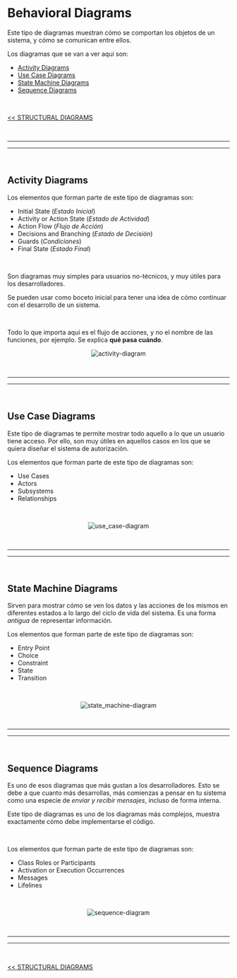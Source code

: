 # Behavioral Diagrams

Este tipo de diagramas muestran cómo se comportan los objetos de un sistema, y cómo se comunican entre ellos.

Los diagramas que se van a ver aquí son:

* [Activity Diagrams](#activity-diagrams)
* [Use Case Diagrams](#use-case-diagrams)
* [State Machine Diagrams](#state-machine-diagrams)
* [Sequence Diagrams](#sequence-diagrams)

<br>

[<< STRUCTURAL DIAGRAMS](./02_structuralDiagrams.md#structural-diagrams)


<br><hr>
<hr><br>


## Activity Diagrams

Los elementos que forman parte de este tipo de diagramas son:

* Initial State (*Estado Inicial*)
* Activity or Action State (*Estado de Actividad*)
* Action Flow (*Flujo de Acción*)
* Decisions and Branching (*Estado de Decisión*)
* Guards (*Condiciones*)
* Final State (*Estado Final*)

<br>

Son diagramas muy simples para usuarios no-técnicos, y muy útiles para los desarrolladores.

Se pueden usar como boceto inicial para tener una idea de cómo continuar con el desarrollo de un sistema.

<br>

Todo lo que importa aquí es el flujo de acciones, y no el nombre de las funciones, por ejemplo. Se explica **qué pasa cuándo**.

<div align="center">

![activity-diagram](./media/behavioral-diagrams/activity-diagram.png)

</div>


<br><hr>
<hr><br>


## Use Case Diagrams

Este tipo de diagramas te permite mostrar todo aquello a lo que un usuario tiene acceso. Por ello, son muy útiles en aquellos casos en los que se quiera diseñar el sistema de autorización.

Los elementos que forman parte de este tipo de diagramas son:

* Use Cases
* Actors
* Subsystems
* Relationships

<br>

<div align="center">

![use_case-diagram](./media/behavioral-diagrams/use_case-diagram.png)

</div>


<br><hr>
<hr><br>


## State Machine Diagrams

Sirven para mostrar cómo se ven los datos y las acciones de los mismos en diferentes estados a lo largo del ciclo de vida del sistema. Es una forma *antigua* de representar información.

Los elementos que forman parte de este tipo de diagramas son:

* Entry Point
* Choice
* Constraint
* State
* Transition

<br>

<div align="center">

![state_machine-diagram](./media/behavioral-diagrams/state_machine-diagram.png)

</div>


<br><hr>
<hr><br>


## Sequence Diagrams

Es uno de esos diagramas que más gustan a los desarrolladores. Esto se debe a que cuanto más desarrollas, más comienzas a pensar en tu sistema como una especie de *enviar y recibir mensajes*, incluso de forma interna.

Este tipo de diagramas es uno de los diagramas más complejos, muestra exactamente cómo debe implementarse el código.

<br>

Los elementos que forman parte de este tipo de diagramas son:

* Class Roles or Participants
* Activation or Execution Occurrences
* Messages
* Lifelines

<br>

<div align="center">

![sequence-diagram](./media/behavioral-diagrams/sequence-diagram.png)

</div>


<br><hr>
<hr><br>

[<< STRUCTURAL DIAGRAMS](./02_structuralDiagrams.md#structural-diagrams)